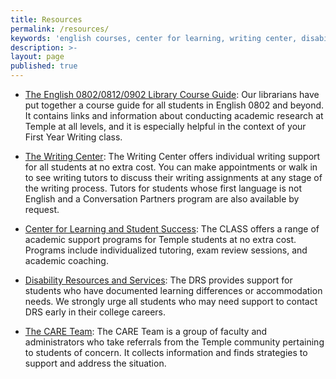 ```yaml
---
title: Resources
permalink: /resources/
keywords: 'english courses, center for learning, writing center, disability resources care team'
description: >- 
layout: page
published: true
---
```

- [The English 0802/0812/0902 Library Course Guide](http://guides.temple.edu/english802): Our librarians have put together a course guide for all students in English 0802 and beyond. It contains links and information about conducting academic research at Temple at all levels, and it is especially helpful in the context of your First Year Writing class. 

- [The Writing Center](http://www.temple.edu/writingctr/): The Writing Center offers individual writing support for all students at no extra cost. You can make appointments or walk in to see writing tutors to discuss their writing assignments at any stage of the writing process. Tutors for students whose first language is not English and a Conversation Partners program are also available by request. 

- [Center for Learning and Student Success](http://www.temple.edu/class/): The CLASS offers a range of academic support programs for Temple students at no extra cost. Programs include individualized tutoring, exam review sessions, and academic coaching. 

- [Disability Resources and Services](http://disabilityresources.temple.edu/): The DRS provides support for students who have documented learning differences or accommodation needs. We strongly urge all students who may need support to contact DRS early in their college careers. 

- [The CARE Team](http://careteam.temple.edu/): The CARE Team is a group of faculty and administrators who take referrals from the Temple community pertaining to students of concern. It collects information and finds strategies to support and address the situation.
